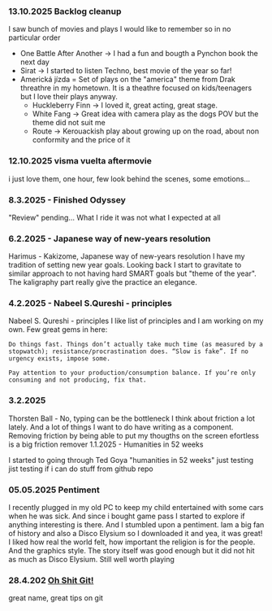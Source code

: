 ### 13.10.2025 Backlog cleanup 
I saw bunch of movies and plays I would like to remember so in no particular order


- One Battle After Another -> I had a fun and bougth a Pynchon book the next day
- Sirat -> I started to listen Techno, best movie of the year so far!
- Americká jízda = Set of plays on the "america" theme from Drak threathre in my hometown. It is a theathre focused on kids/teenagers but I love their plays anyway. 
  - Huckleberry Finn -> I loved it, great acting, great stage.
  - White Fang -> Great idea with camera play as the dogs POV but the theme did not suit me
  - Route -> Kerouackish play about growing up on the road, about non conformity and the price of it 

### 12.10.2025 visma vuelta aftermovie
i just love them, one hour, few look behind the scenes, some emotions...

### 8.3.2025 - Finished Odyssey

"Review" pending... What I ride it was not what I expected at all
### 6.2.2025 - Japanese way of new-years resolution

Harimus - Kakizome, Japanese way of new-years resolution I have my tradition of setting new year goals. Looking back I start to gravitate to similar approach to not having hard SMART goals but "theme of the year". The kaligraphy part really give the practice an elegance.
### 4.2.2025 - Nabeel S.Qureshi - principles

Nabeel S. Qureshi - principles I like list of principles and I am working on my own. Few great gems in here:

    Do things fast. Things don’t actually take much time (as measured by a stopwatch); resistance/procrastination does. “Slow is fake”. If no urgency exists, impose some.

    Pay attention to your production/consumption balance. If you’re only consuming and not producing, fix that.

### 3.2.2025

Thorsten Ball - No, typing can be the bottleneck I think about friction a lot lately. And a lot of things I want to do have writing as a component. Removing friction by being able to put my thougths on the screen efortless is a big friction remover
1.1.2025 - Humanities in 52 weeks

I started to going through Ted Goya "humanities in 52 weeks"
just testing
jist testing if i can do stuff from github repo

### 05.05.2025 Pentiment

I recently plugged in my old PC to keep my child entertained with some cars when he was sick. And since i bought game pass I started to explore if anything interesting is there. And I stumbled upon a pentiment. Iam a big fan of history and also a Disco Elysium so I downloaded it and yea, it was great! I liked how real the world felt, how important the religion is for the people. And the graphics style. The story itself was good enough but it did not hit as much as Disco Elysium. Still well worth playing

### 28.4.202 [Oh Shit Git!](https://ohshitgit.com/)

great name, great tips on git
